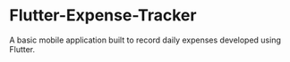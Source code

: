 # Flutter-Expense-Tracker
A basic mobile application built to record daily expenses developed using Flutter.

